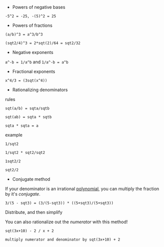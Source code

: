 - Powers of negative bases

```
-5^2 = -25, -(5)^2 = 25
```

- Powers of fractions

```
(a/b)^3 = a^3/b^3

(sqt2/4)^3 = 2*sqt(2)/64 = sqt2/32
```

- Negative exponents

`a^-b = 1/a^b` and `1/a^-b = a^b`

- Fractional exponents

`x^4/3 = (3sqt(x^4))`

- Rationalizing denominators

rules

```
sqt(a/b) = sqta/sqtb

sqt(ab) = sqta * sqtb

sqta * sqta = a
```

example

```
1/sqt2

1/sqt2 * sqt2/sqt2

1sqt2/2

sqt2/2
```

- Conjugate method

If your denominator is an irrational [polynomial](./polynomials.md), you can multiply the fraction by it's _conjugate_.

```
3/(5 - sqt3) = (3/(5-sqt3)) * ((5+sqt3)/(5+sqt3))
```

Distribute, and then simplify

You can also rationalize out the _numerator_ with this method!

```
sqt(3x+10) - 2 / x + 2

multiply numerator and denominator by sqt(3x+10) + 2
```

